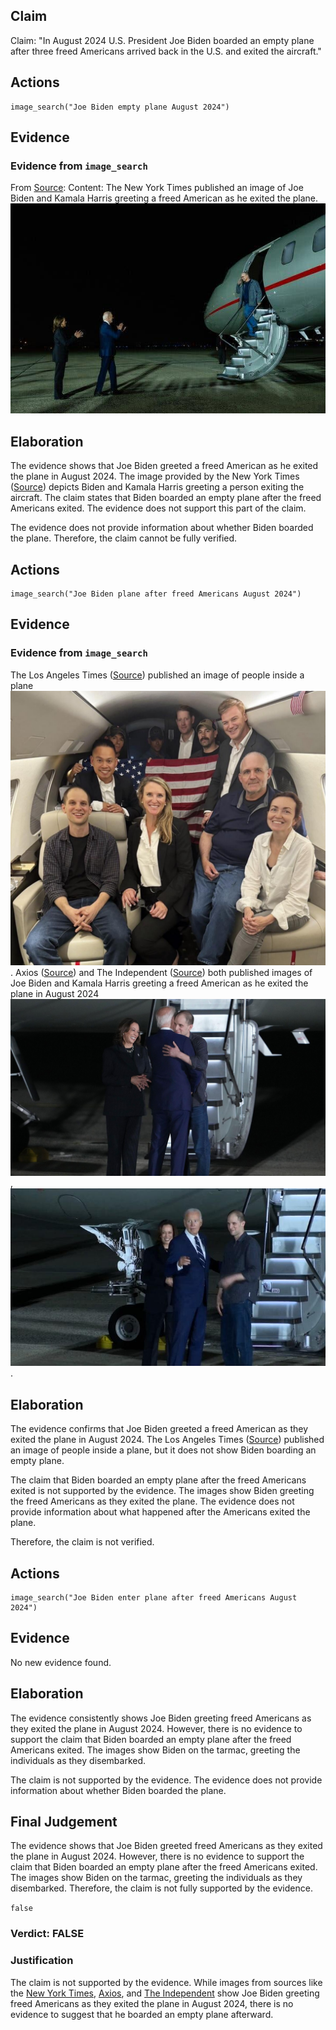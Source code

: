 ## Claim
Claim: "In August 2024 U.S. President Joe Biden boarded an empty plane after three freed Americans arrived back in the U.S. and exited the aircraft."

## Actions
```
image_search("Joe Biden empty plane August 2024")
```

## Evidence
### Evidence from `image_search`
From [Source](https://www.nytimes.com/2024/08/02/us/politics/biden-greeting-freed-prisoners.html): 
Content: The New York Times published an image of Joe Biden and Kamala Harris greeting a freed American as he exited the plane. ![image 7168](media/2025-08-29_23-25-1756509929-935437.jpg)


## Elaboration
The evidence shows that Joe Biden greeted a freed American as he exited the plane in August 2024. The image provided by the New York Times ([Source](https://www.nytimes.com/2024/08/02/us/politics/biden-greeting-freed-prisoners.html)) depicts Biden and Kamala Harris greeting a person exiting the aircraft. The claim states that Biden boarded an empty plane after the freed Americans exited. The evidence does not support this part of the claim.

The evidence does not provide information about whether Biden boarded the plane. Therefore, the claim cannot be fully verified.


## Actions
```
image_search("Joe Biden plane after freed Americans August 2024")
```

## Evidence
### Evidence from `image_search`
The Los Angeles Times ([Source](https://www.latimes.com/world-nation/story/2024-08-01/evan-gershkovich-paul-whelan-russia-united-states-prisoner-swap)) published an image of people inside a plane ![image 7175](media/2025-08-29_23-25-1756509937-857372.jpg). Axios ([Source](https://www.axios.com/2024/08/02/gershkovich-russia-us-prison-swap)) and The Independent ([Source](https://www.independent.co.uk/tv/news/harris-biden-russia-evan-gershkovich-prisoner-swap-video-b2590009.html)) both published images of Joe Biden and Kamala Harris greeting a freed American as he exited the plane in August 2024 ![image 7176](media/2025-08-29_23-25-1756509938-694633.jpg), ![image 7177](media/2025-08-29_23-25-1756509939-117099.jpg).


## Elaboration
The evidence confirms that Joe Biden greeted a freed American as they exited the plane in August 2024. The Los Angeles Times ([Source](https://www.latimes.com/world-nation/story/2024-08-01/evan-gershkovich-paul-whelan-russia-united-states-prisoner-swap)) published an image of people inside a plane, but it does not show Biden boarding an empty plane.

The claim that Biden boarded an empty plane after the freed Americans exited is not supported by the evidence. The images show Biden greeting the freed Americans as they exited the plane. The evidence does not provide information about what happened after the Americans exited the plane.

Therefore, the claim is not verified.


## Actions
```
image_search("Joe Biden enter plane after freed Americans August 2024")
```

## Evidence
No new evidence found.

## Elaboration
The evidence consistently shows Joe Biden greeting freed Americans as they exited the plane in August 2024. However, there is no evidence to support the claim that Biden boarded an empty plane after the freed Americans exited. The images show Biden on the tarmac, greeting the individuals as they disembarked.

The claim is not supported by the evidence. The evidence does not provide information about whether Biden boarded the plane.


## Final Judgement
The evidence shows that Joe Biden greeted freed Americans as they exited the plane in August 2024. However, there is no evidence to support the claim that Biden boarded an empty plane after the freed Americans exited. The images show Biden on the tarmac, greeting the individuals as they disembarked. Therefore, the claim is not fully supported by the evidence.

`false`


### Verdict: FALSE

### Justification
The claim is not supported by the evidence. While images from sources like the [New York Times](https://www.nytimes.com/2024/08/02/us/politics/biden-greeting-freed-prisoners.html), [Axios](https://www.axios.com/2024/08/02/gershkovich-russia-us-prison-swap), and [The Independent](https://www.independent.co.uk/tv/news/harris-biden-russia-evan-gershkovich-prisoner-swap-video-b2590009.html) show Joe Biden greeting freed Americans as they exited the plane in August 2024, there is no evidence to suggest that he boarded an empty plane afterward.
